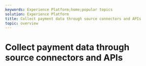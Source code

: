 ```yaml
---
keywords: Experience Platform;home;popular topics
solution: Experience Platform
title: Collect payment data through source connectors and APIs
topic: overview
---
```


# Collect payment data through source connectors and APIs